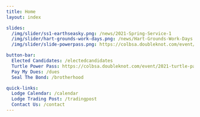 ```yaml
---
title: Home
layout: index

slides:
  /img/slider/ss1-earthseasky.png: /news/2021-Spring-Service-1
  /img/slider/hart-grounds-work-days.png: /news/Hart-Grounds-Work-Days
  /img/slider/slide-powerpass.png: https://colbsa.doubleknot.com/event/2021-turtle-pass/2589408

button-bar:
  Elected Candidates: /electedcandidates
  Turtle Power Pass: https://colbsa.doubleknot.com/event/2021-turtle-pass/2589408
  Pay My Dues: /dues
  Seal The Bond: /brotherhood

quick-links:
  Lodge Calendar: /calendar
  Lodge Trading Post: /tradingpost
  Contact Us: /contact
---
```

